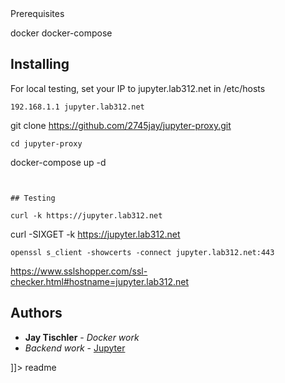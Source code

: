 <snippet>
  <content><![CDATA[
# ${1:jupyter-proxy}
# Nginx Proxy using docker

## Prerequisites

docker
docker-compose

## Installing

For local testing, set your IP to jupyter.lab312.net in /etc/hosts
```
192.168.1.1	jupyter.lab312.net
```
git clone https://github.com/2745jay/jupyter-proxy.git
```
cd jupyter-proxy
```
docker-compose up -d
```


## Testing

curl -k https://jupyter.lab312.net
```
curl -SIXGET -k https://jupyter.lab312.net
```
openssl s_client -showcerts -connect jupyter.lab312.net:443
```
https://www.sslshopper.com/ssl-checker.html#hostname=jupyter.lab312.net


## Authors

* **Jay Tischler** - *Docker work* 
*  *Backend  work* - [Jupyter](https://github.com/jupyter/docker-stacks)


]]></content>
  <tabTrigger>readme</tabTrigger>
</snippet>
